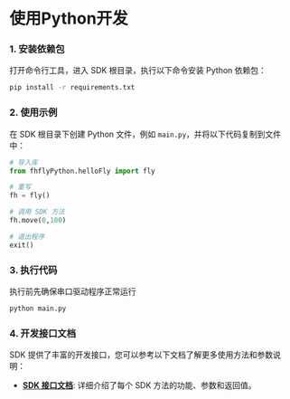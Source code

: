 # 使用Python开发

### 1. 安装依赖包

打开命令行工具，进入 SDK 根目录，执行以下命令安装 Python 依赖包：

```bash
pip install -r requirements.txt
```

### 2. 使用示例

在 SDK 根目录下创建 Python 文件，例如 `main.py`，并将以下代码复制到文件中：

```python
# 导入库
from fhflyPython.helloFly import fly

# 重写
fh = fly()

# 调用 SDK 方法
fh.move(0,100)

# 退出程序
exit()
```

### 3. 执行代码

执行前先确保串口驱动程序正常运行

```bash
python main.py
```


### 4. 开发接口文档

SDK 提供了丰富的开发接口，您可以参考以下文档了解更多使用方法和参数说明：

- **[SDK 接口文档](http://localhost:8000/接口文档/传感器控制/)**:  详细介绍了每个 SDK 方法的功能、参数和返回值。
